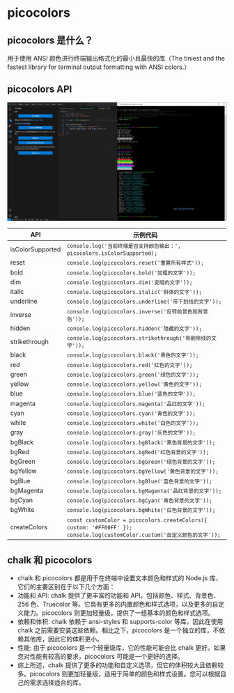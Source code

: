 # picocolors

## picocolors 是什么？

用于使用 ANSI 颜色进行终端输出格式化的最小且最快的库（The tiniest and the fastest library for terminal output formatting with ANSI colors.）

## picocolors API

![picocolors](./imgs/picocolors.jpg)

| API              | 示例代码                                                                                                                   |
| ---------------- | -------------------------------------------------------------------------------------------------------------------------- |
| isColorSupported | `console.log('当前终端是否支持颜色输出：', picocolors.isColorSupported);`                                                  |
| reset            | `console.log(picocolors.reset('重置所有样式'));`                                                                           |
| bold             | `console.log(picocolors.bold('加粗的文字'));`                                                                              |
| dim              | `console.log(picocolors.dim('变暗的文字'));`                                                                               |
| italic           | `console.log(picocolors.italic('斜体的文字'));`                                                                            |
| underline        | `console.log(picocolors.underline('带下划线的文字'));`                                                                     |
| inverse          | `console.log(picocolors.inverse('反转前景色和背景色'));`                                                                   |
| hidden           | `console.log(picocolors.hidden('隐藏的文字'));`                                                                            |
| strikethrough    | `console.log(picocolors.strikethrough('带删除线的文字'));`                                                                 |
| black            | `console.log(picocolors.black('黑色的文字'));`                                                                             |
| red              | `console.log(picocolors.red('红色的文字'));`                                                                               |
| green            | `console.log(picocolors.green('绿色的文字'));`                                                                             |
| yellow           | `console.log(picocolors.yellow('黄色的文字'));`                                                                            |
| blue             | `console.log(picocolors.blue('蓝色的文字'));`                                                                              |
| magenta          | `console.log(picocolors.magenta('品红的文字'));`                                                                           |
| cyan             | `console.log(picocolors.cyan('青色的文字'));`                                                                              |
| white            | `console.log(picocolors.white('白色的文字'));`                                                                             |
| gray             | `console.log(picocolors.gray('灰色的文字'));`                                                                              |
| bgBlack          | `console.log(picocolors.bgBlack('黑色背景的文字'));`                                                                       |
| bgRed            | `console.log(picocolors.bgRed('红色背景的文字'));`                                                                         |
| bgGreen          | `console.log(picocolors.bgGreen('绿色背景的文字'));`                                                                       |
| bgYellow         | `console.log(picocolors.bgYellow('黄色背景的文字'));`                                                                      |
| bgBlue           | `console.log(picocolors.bgBlue('蓝色背景的文字'));`                                                                        |
| bgMagenta        | `console.log(picocolors.bgMagenta('品红背景的文字'));`                                                                     |
| bgCyan           | `console.log(picocolors.bgCyan('青色背景的文字'));`                                                                        |
| bgWhite          | `console.log(picocolors.bgWhite('白色背景的文字'));`                                                                       |
| createColors     | `const customColor = picocolors.createColors({ custom: '#FF00FF' }); console.log(customColor.custom('自定义颜色的文字'));` |

## chalk 和 picocolors

- chalk 和 picocolors 都是用于在终端中设置文本颜色和样式的 Node.js 库，它们的主要区别在于以下几个方面：
- 功能和 API: chalk 提供了更丰富的功能和 API，包括颜色、样式、背景色、256 色、Truecolor 等。它具有更多的内置颜色和样式选项，以及更多的自定义能力。picocolors 则更加轻量级，提供了一组基本的颜色和样式选项。
- 依赖和体积: chalk 依赖于 ansi-styles 和 supports-color 等库，因此在使用 chalk 之前需要安装这些依赖。相比之下，picocolors 是一个独立的库，不依赖其他库，因此它的体积更小。
- 性能: 由于 picocolors 是一个轻量级库，它的性能可能会比 chalk 更好。如果您对性能有较高的要求，picocolors 可能是一个更好的选择。
- 综上所述，chalk 提供了更多的功能和自定义选项，但它的体积较大且依赖较多。picocolors 则更加轻量级，适用于简单的颜色和样式设置。您可以根据自己的需求选择适合的库。

